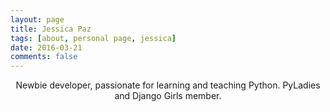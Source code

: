 ```yaml
---
layout: page
title: Jessica Paz
tags: [about, personal page, jessica]
date: 2016-03-21
comments: false
---
```


<center>
    Newbie developer, passionate for learning and teaching Python. PyLadies and Django Girls member. 
</center>
